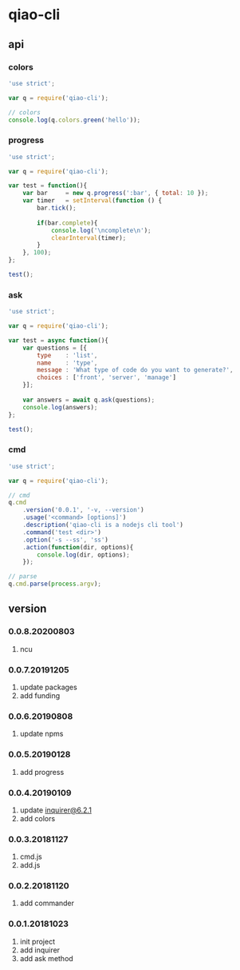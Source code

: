 # qiao-cli

## api
### colors
```javascript
'use strict';

var q = require('qiao-cli');

// colors
console.log(q.colors.green('hello'));
```

### progress
```javascript
'use strict';

var q = require('qiao-cli');

var test = function(){
	var bar		= new q.progress(':bar', { total: 10 });
	var timer 	= setInterval(function () {
		bar.tick();
		
		if(bar.complete){
			console.log('\ncomplete\n');
			clearInterval(timer);
		}
	}, 100);
};

test();
```

### ask
```javascript
'use strict';

var q = require('qiao-cli');

var test = async function(){
	var questions = [{
	    type	: 'list',
	    name	: 'type',
	    message	: 'What type of code do you want to generate?',
	    choices	: ['front', 'server', 'manage']
	}];
	
	var answers = await q.ask(questions);
	console.log(answers);
};

test();
```

### cmd
```javascript
'use strict';

var q = require('qiao-cli');

// cmd
q.cmd
	.version('0.0.1', '-v, --version')
	.usage('<command> [options]')
	.description('qiao-cli is a nodejs cli tool')
	.command('test <dir>')
	.option('-s --ss', 'ss')
	.action(function(dir, options){
		console.log(dir, options);
	});

// parse
q.cmd.parse(process.argv);
```

## version
### 0.0.8.20200803
1. ncu

### 0.0.7.20191205
1. update packages
2. add funding

### 0.0.6.20190808
1. update npms

### 0.0.5.20190128
1. add progress

### 0.0.4.20190109
1. update inquirer@6.2.1
2. add colors 

### 0.0.3.20181127
1. cmd.js
2. add.js

### 0.0.2.20181120
1. add commander

### 0.0.1.20181023
1. init project
2. add inquirer
3. add ask method
